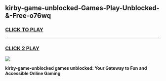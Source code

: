 
## kirby-game-unblocked-Games-Play-Unblocked-&-Free-o76wq
<h3>
<a href="https://premium76.site?title=kirby-game-unblocked&ref=24A">CLICK TO PLAY</a></h3>
<hr>

<h3>
<a href="https://premium76.site?title=kirby-game-unblocked&ref=24A">CLICK 2 PLAY</a>
  
</h3>

<a href="https://premium76.site?title=kirby-game-unblocked&ref=24A"><img src="https://clearcache.store/games.png"></a>


**kirby-game-unblocked games unblocked: Your Gateway to Fun and Accessible Online Gaming**
